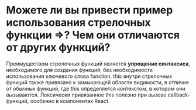 Можете ли вы привести пример использования стрелочных функции =>? Чем они отличаются от других функций?
=====================

Преимуществом стрелочных функций является **упрощение синтаксиса**, необходимого для создания функций, без необходимости использования ключевого слова function. this внутри стрелочных функций также привязано к замыкающей области видимости, в отличие от обычных функций, где this определяется контекстом, в котором они вызываются. Лексически привязанное this полезно при вызове callback-функций, особенно в компонентах React.
